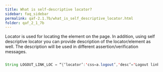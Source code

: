 ```yaml
---
title: What is self-descriptive locator?
sidebar: faq_sidebar
permalink: qaf-2.1.7b/what_is_self_descriptive_locator.html
folder: qaf_2_1_7b
---
```



Locator is used for locating the element on the page. In addition, using self descriptive locator you can provide description of the locator/element as well. The description will be used in different assertion/verification messages.

```java

String LOGOUT_LINK_LOC = “{‘locator’:'css=a.logout’,'desc’='Logout link’}”;

```

